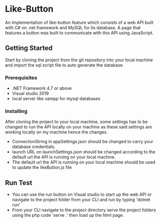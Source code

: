 # Like-Button 
An Implementation of like-button feature which consists of a web API built with C# on .net framework and MySQL for its database. A page that features a button was built to communicate with this API using JavaScript.

## Getting Started
Start by cloning the project from the git repository into your local machine and import the sql script file to auto generate the database.

### Prerequisites
- .NET Framework 4.7 or above 
- Visual studio 2019
- local server like xampp for mysql databases

### Installing

After cloning the project to your local machine, some settings has to be changed to run the API locally on your machine as these said settings are working locally on my machine hence the changes.
- ConnectionString in appSettings.json should be changed to carry your database credentials.
- launch URL on launchSettings.json should be changed according to the default url the API is running on your local machine.
- The default url the API is running on your local machine should be used to update the likeButton.js file 

## Run Test
- You can use the run button on Visual studio to start up the web API or navigate to the project folder from your CLI and run by typing 'dotnet run'
- From your CLI navigate to the project directory serve the project folders using the php code 'serve .' then load up the html page.

